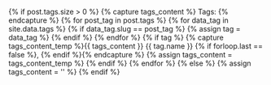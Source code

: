 {% if post.tags.size > 0 %}
  {% capture tags_content %} Tags: {% endcapture %}
  {% for post_tag in post.tags %}
    {% for data_tag in site.data.tags %}
      {% if data_tag.slug == post_tag %}
        {% assign tag = data_tag %}
      {% endif %}
    {% endfor %}
    {% if tag %}
      {% capture tags_content_temp %}{{ tags_content }} {{ tag.name }} {% if forloop.last == false %}, {% endif %}{% endcapture %}
      {% assign tags_content = tags_content_temp %}
    {% endif %}
  {% endfor %}
{% else %}
  {% assign tags_content = '' %}
{% endif %}